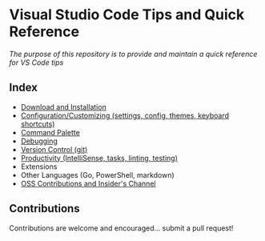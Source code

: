 # Visual Studio Code Tips and Quick Reference

*The purpose of this repository is to provide and maintain a quick reference for VS Code tips*

## Index

 - [Download and Installation](install.md)
 - [Configuration/Customizing (settings, config, themes, keyboard shortcuts)](config.md)
 - [Command Palette](command-palette.md)
 - [Debugging](debugging.md)
 - [Version Control (git)](git.md)
 - [Productivity (IntelliSense, tasks, linting, testing)](productivity.md)
 - Extensions
 - Other Languages (Go, PowerShell, markdown)
 - [OSS Contributions and Insider's Channel](vscode-contrib.md)
 
## Contributions

Contributions are welcome and encouraged... submit a pull request!